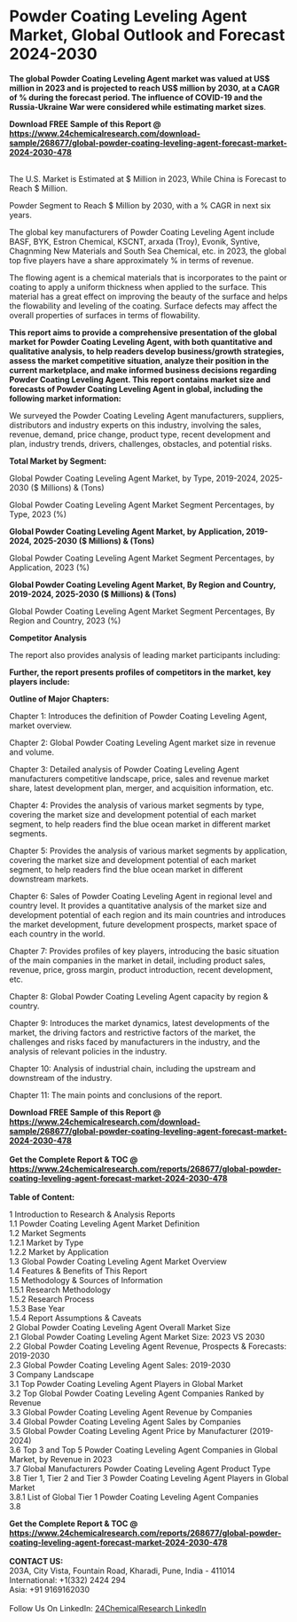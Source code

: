 <h1>Powder Coating Leveling Agent Market, Global Outlook and Forecast 2024-2030</h1><p><strong>The global Powder Coating Leveling Agent market was valued at US$ million in 2023 and is projected to reach US$ million by 2030, at a CAGR of % during the forecast period. The influence of COVID-19 and the Russia-Ukraine War were considered while estimating market sizes</strong>.</p><p>
</p><p></p><div><b>Download FREE Sample of this Report @ 
            <a href="https://www.24chemicalresearch.com/download-sample/268677/global-powder-coating-leveling-agent-forecast-market-2024-2030-478">
            https://www.24chemicalresearch.com/download-sample/268677/global-powder-coating-leveling-agent-forecast-market-2024-2030-478</a></b></div><br><p>
The U.S. Market is Estimated at $ Million in 2023, While China is Forecast to Reach $ Million.</p><p>
Powder Segment to Reach $ Million by 2030, with a % CAGR in next six years.</p><p>
The global key manufacturers of Powder Coating Leveling Agent include BASF, BYK, Estron Chemical, KSCNT, arxada (Troy), Evonik, Syntive, Chagnming New Materials and South Sea Chemical, etc. in 2023, the global top five players have a share approximately % in terms of revenue.</p><p>
The flowing agent is a chemical materials that is incorporates to the paint or coating to apply a uniform thickness when applied to the surface. This material has a great effect on improving the beauty of the surface and helps the flowability and leveling of the coating. Surface defects may affect the overall properties of surfaces in terms of flowability.</p><p>
<strong>This report aims to provide a comprehensive presentation of the global market for Powder Coating Leveling Agent, with both quantitative and qualitative analysis, to help readers develop business/growth strategies, assess the market competitive situation, analyze their position in the current marketplace, and make informed business decisions regarding Powder Coating Leveling Agent. This report contains market size and forecasts of Powder Coating Leveling Agent in global, including the following market information:</strong></p><p>
</p><p>
</p><p>We surveyed the Powder Coating Leveling Agent manufacturers, suppliers, distributors and industry experts on this industry, involving the sales, revenue, demand, price change, product type, recent development and plan, industry trends, drivers, challenges, obstacles, and potential risks.</p><p>
<strong>Total Market by Segment:</strong></p><p>
Global Powder Coating Leveling Agent Market, by Type, 2019-2024, 2025-2030 ($ Millions) &amp; (Tons)</p><p>
Global Powder Coating Leveling Agent Market Segment Percentages, by Type, 2023 (%)</p><p>
</p><p>
</p><p><strong>Global Powder Coating Leveling Agent Market, by Application, 2019-2024, 2025-2030 ($ Millions) &amp; (Tons)</strong></p><p>
Global Powder Coating Leveling Agent Market Segment Percentages, by Application, 2023 (%)</p><p>
</p><p>
</p><p><strong>Global Powder Coating Leveling Agent Market, By Region and Country, 2019-2024, 2025-2030 ($ Millions) &amp; (Tons)</strong></p><p>
Global Powder Coating Leveling Agent Market Segment Percentages, By Region and Country, 2023 (%)</p><p>
</p><p>
</p><p><strong>Competitor Analysis</strong></p><p>
The report also provides analysis of leading market participants including:</p><p>
</p><p>
</p><p><strong>Further, the report presents profiles of competitors in the market, key players include:</strong></p><p>
</p><p>
</p><p><strong>Outline of Major Chapters:</strong></p><p>
Chapter 1: Introduces the definition of Powder Coating Leveling Agent, market overview.</p><p>
Chapter 2: Global Powder Coating Leveling Agent market size in revenue and volume.</p><p>
Chapter 3: Detailed analysis of Powder Coating Leveling Agent manufacturers competitive landscape, price, sales and revenue market share, latest development plan, merger, and acquisition information, etc.</p><p>
Chapter 4: Provides the analysis of various market segments by type, covering the market size and development potential of each market segment, to help readers find the blue ocean market in different market segments.</p><p>
Chapter 5: Provides the analysis of various market segments by application, covering the market size and development potential of each market segment, to help readers find the blue ocean market in different downstream markets.</p><p>
Chapter 6: Sales of Powder Coating Leveling Agent in regional level and country level. It provides a quantitative analysis of the market size and development potential of each region and its main countries and introduces the market development, future development prospects, market space of each country in the world.</p><p>
Chapter 7: Provides profiles of key players, introducing the basic situation of the main companies in the market in detail, including product sales, revenue, price, gross margin, product introduction, recent development, etc.</p><p>
Chapter 8: Global Powder Coating Leveling Agent capacity by region &amp; country.</p><p>
Chapter 9: Introduces the market dynamics, latest developments of the market, the driving factors and restrictive factors of the market, the challenges and risks faced by manufacturers in the industry, and the analysis of relevant policies in the industry.</p><p>
Chapter 10: Analysis of industrial chain, including the upstream and downstream of the industry.</p><p>
Chapter 11: The main points and conclusions of the report.</p><div><b>Download FREE Sample of this Report @ 
            <a href="https://www.24chemicalresearch.com/download-sample/268677/global-powder-coating-leveling-agent-forecast-market-2024-2030-478">
            https://www.24chemicalresearch.com/download-sample/268677/global-powder-coating-leveling-agent-forecast-market-2024-2030-478</a></b></div><br><div><b>Get the Complete Report & TOC @ 
            <a href="https://www.24chemicalresearch.com/reports/268677/global-powder-coating-leveling-agent-forecast-market-2024-2030-478">
            https://www.24chemicalresearch.com/reports/268677/global-powder-coating-leveling-agent-forecast-market-2024-2030-478</a></b></div><br>
            <b>Table of Content:</b><p>1 Introduction to Research & Analysis Reports<br />
    1.1 Powder Coating Leveling Agent Market Definition<br />
    1.2 Market Segments<br />
        1.2.1 Market by Type<br />
        1.2.2 Market by Application<br />
    1.3 Global Powder Coating Leveling Agent Market Overview<br />
    1.4 Features & Benefits of This Report<br />
    1.5 Methodology & Sources of Information<br />
        1.5.1 Research Methodology<br />
        1.5.2 Research Process<br />
        1.5.3 Base Year<br />
        1.5.4 Report Assumptions & Caveats<br />
2 Global Powder Coating Leveling Agent Overall Market Size<br />
    2.1 Global Powder Coating Leveling Agent Market Size: 2023 VS 2030<br />
    2.2 Global Powder Coating Leveling Agent Revenue, Prospects & Forecasts: 2019-2030<br />
    2.3 Global Powder Coating Leveling Agent Sales: 2019-2030<br />
3 Company Landscape<br />
    3.1 Top Powder Coating Leveling Agent Players in Global Market<br />
    3.2 Top Global Powder Coating Leveling Agent Companies Ranked by Revenue<br />
    3.3 Global Powder Coating Leveling Agent Revenue by Companies<br />
    3.4 Global Powder Coating Leveling Agent Sales by Companies<br />
    3.5 Global Powder Coating Leveling Agent Price by Manufacturer (2019-2024)<br />
    3.6 Top 3 and Top 5 Powder Coating Leveling Agent Companies in Global Market, by Revenue in 2023<br />
    3.7 Global Manufacturers Powder Coating Leveling Agent Product Type<br />
    3.8 Tier 1, Tier 2 and Tier 3 Powder Coating Leveling Agent Players in Global Market<br />
        3.8.1 List of Global Tier 1 Powder Coating Leveling Agent Companies<br />
        3.8</p><div><b>Get the Complete Report & TOC @ 
            <a href="https://www.24chemicalresearch.com/reports/268677/global-powder-coating-leveling-agent-forecast-market-2024-2030-478">
            https://www.24chemicalresearch.com/reports/268677/global-powder-coating-leveling-agent-forecast-market-2024-2030-478</a></b></div><br><b>CONTACT US:</b><br>
            203A, City Vista, Fountain Road, Kharadi, Pune, India - 411014<br>
            International: +1(332) 2424 294<br>
            Asia: +91 9169162030 <br><br>
            Follow Us On LinkedIn: <a href="https://www.linkedin.com/company/24chemicalresearch/">24ChemicalResearch LinkedIn</a>